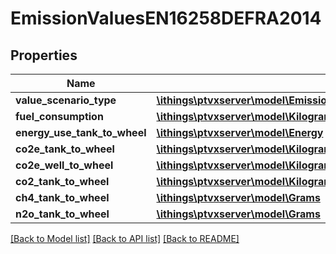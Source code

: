 # EmissionValuesEN16258DEFRA2014

## Properties
Name | Type | Description | Notes
------------ | ------------- | ------------- | -------------
**value_scenario_type** | [**\ithings\ptvxserver\model\EmissionValueScenarioTypeEN16258DEFRA2014**](EmissionValueScenarioTypeEN16258DEFRA2014.md) |  | 
**fuel_consumption** | [**\ithings\ptvxserver\model\Kilograms**](Kilograms.md) |  | 
**energy_use_tank_to_wheel** | [**\ithings\ptvxserver\model\Energy**](Energy.md) |  | 
**co2e_tank_to_wheel** | [**\ithings\ptvxserver\model\Kilograms**](Kilograms.md) |  | 
**co2e_well_to_wheel** | [**\ithings\ptvxserver\model\Kilograms**](Kilograms.md) |  | 
**co2_tank_to_wheel** | [**\ithings\ptvxserver\model\Kilograms**](Kilograms.md) |  | 
**ch4_tank_to_wheel** | [**\ithings\ptvxserver\model\Grams**](Grams.md) |  | 
**n2o_tank_to_wheel** | [**\ithings\ptvxserver\model\Grams**](Grams.md) |  | 

[[Back to Model list]](../../README.md#documentation-for-models) [[Back to API list]](../../README.md#documentation-for-api-endpoints) [[Back to README]](../../README.md)

